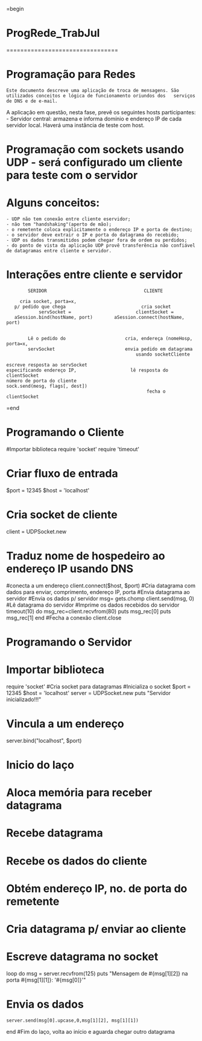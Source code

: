 =begin
# ProgRede_TrabJul
================================
# Programação para Redes
    Este documento descreve uma aplicação de troca de mensagens. São utilizados conceitos e lógica de funcionamento oriundos dos   serviços de DNS e de e-mail.
  A aplicação em questão, nesta fase, prevê os seguintes hosts participantes:
    - Servidor central: armazena e informa domínio e endereço IP de cada servidor local. Haverá uma instância de teste com host.

# Programação com sockets usando UDP - será configurado um cliente para teste com o servidor
# Alguns conceitos:
    - UDP não tem conexão entre cliente eservidor;
    - não tem "handshaking"(aperto de mão);
    - o remetente coloca explicitamente o endereço IP e porta de destino;
    - o servidor deve extrair o IP e porta do datagrama do recebido;
    - UDP os dados transmitidos podem chegar fora de ordem ou perdidos;
    - do ponto de vista da aplicação UDP provê transferência não confiável de datagramas entre cliente e servidor.

# Interações entre cliente e servidor

            SERIDOR                                    CLIENTE
            
         cria socket, porta=x,
       p/ pedido que chega                            cria socket
                servSocket =                        clientSocket = 
       aSession.bind(hostName, port)        aSession.connect(hostName, port)
        
        
            Lê o pedido do                      cria, endereça (nomeHosp, porta=x,
            servSocket                          envia pedido em datagrama
                                                    usando socketCliente
                                                    
    escreve resposta ao servSocket           
    especificando endereço IP,                    lê resposta do clientSocket
    número de porta do cliente
    sock.send(mesg, flags[, dest])
                                                        fecha o clientSocket
=end

# Programando o Cliente

#Importar biblioteca
require 'socket'
require 'timeout'
# Criar fluxo de entrada
$port = 12345
$host = 'localhost'
# Cria socket de cliente
client = UDPSocket.new
# Traduz  nome de hospedeiro ao endereço IP usando DNS
#conecta a um endereço
client.connect($host, $port)
#Cria datagrama com dados para enviar, comprimento, endereço IP, porta
#Envia datagrama ao servidor
#Envia os dados p/ servidor
msg= gets.chomp
client.send(msg, 0)
#Lê datagrama do servidor
#Imprime os dados recebidos do servidor
timeout(10) do
	msg_rec=client.recvfrom(80)
	puts msg_rec[0]
	puts msg_rec[1]
end
#Fecha a conexão
client.close


# Programando o Servidor

# Importar biblioteca
require 'socket'
#Cria socket para datagramas
#Inicializa o socket
$port = 12345
$host = 'localhost'
server = UDPSocket.new
puts "Servidor inicializado!!!"
# Vincula a um endereço
server.bind("localhost", $port)
# Inicio do laço
# Aloca memória para receber datagrama
# Recebe datagrama
# Recebe os dados do cliente
# Obtém endereço IP, no. de porta do remetente
# Cria datagrama p/ enviar ao cliente
# Escreve datagrama no socket
loop do
	msg = server.recvfrom(125)
	puts "Mensagem de #{msg[1][2]} na porta #{msg[1][1]}: '#{msg[0]}'"
# Envia os dados
	server.send(msg[0].upcase,0,msg[1][2], msg[1][1])
end
#Fim do laço, volta ao início e aguarda chegar outro datagrama

